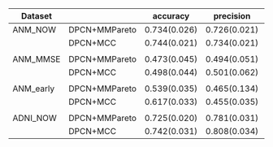 

| Dataset   |               | accuracy     | precision    | f1-score     | recall       | auc          | aupr         |
| --------- | ------------- | ------------ | ------------ | ------------ | ------------ | ------------ | ------------ |
| ANM_NOW   | DPCN+MMPareto | 0.734(0.026) | 0.726(0.021) | 0.715(0.019) | 0.719(0.023) | 0.839(0.019) | 0.748(0.030) |
|           | DPCN+MCC      | 0.744(0.021) | 0.734(0.021) | 0.729(0.018) | 0.730(0.021) | 0.852(0.014) | 0.771(0.019) |
|           |               |              |              |              |              |              |              |
| ANM_MMSE  | DPCN+MMPareto | 0.473(0.045) | 0.494(0.051) | 0.396(0.060) | 0.405(0.053) | 0.718(0.029) | 0.456(0.027) |
|           | DPCN+MCC      | 0.498(0.044) | 0.501(0.062) | 0.420(0.035) | 0.425(0.028) | 0.730(0.024) | 0.476(0.023) |
|           |               |              |              |              |              |              |              |
| ANM_early | DPCN+MMPareto | 0.539(0.035) | 0.465(0.134) | 0.449(0.062) | 0.489(0.050) | 0.677(0.028) | 0.567(0.059) |
|           | DPCN+MCC      | 0.617(0.033) | 0.455(0.035) | 0.488(0.026) | 0.538(0.028) | 0.701(0.023) | 0.596(0.044) |
|           |               |              |              |              |              |              |              |
| ADNI_NOW  | DPCN+MMPareto | 0.725(0.020) | 0.781(0.031) | 0.691(0.028) | 0.665(0.036) | 0.766(0.019) | 0.696(0.019) |
|           | DPCN+MCC      | 0.742(0.031) | 0.808(0.034) | 0.722(0.026) | 0.679(0.023) | 0.800(0.039) | 0.753(0.036) |